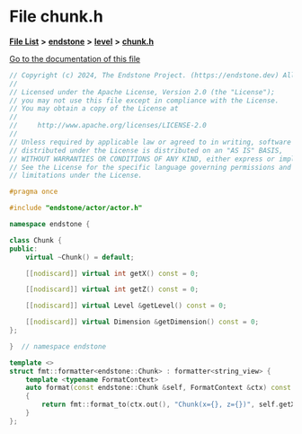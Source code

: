 

# File chunk.h

[**File List**](files.md) **>** [**endstone**](dir_6cf277b678674f97c7a2b6b3b2447b33.md) **>** [**level**](dir_8e239ca1e5fd0d936d66a30330d3a329.md) **>** [**chunk.h**](chunk_8h.md)

[Go to the documentation of this file](chunk_8h.md)


```C++
// Copyright (c) 2024, The Endstone Project. (https://endstone.dev) All Rights Reserved.
//
// Licensed under the Apache License, Version 2.0 (the "License");
// you may not use this file except in compliance with the License.
// You may obtain a copy of the License at
//
//     http://www.apache.org/licenses/LICENSE-2.0
//
// Unless required by applicable law or agreed to in writing, software
// distributed under the License is distributed on an "AS IS" BASIS,
// WITHOUT WARRANTIES OR CONDITIONS OF ANY KIND, either express or implied.
// See the License for the specific language governing permissions and
// limitations under the License.

#pragma once

#include "endstone/actor/actor.h"

namespace endstone {

class Chunk {
public:
    virtual ~Chunk() = default;

    [[nodiscard]] virtual int getX() const = 0;

    [[nodiscard]] virtual int getZ() const = 0;

    [[nodiscard]] virtual Level &getLevel() const = 0;

    [[nodiscard]] virtual Dimension &getDimension() const = 0;
};

}  // namespace endstone

template <>
struct fmt::formatter<endstone::Chunk> : formatter<string_view> {
    template <typename FormatContext>
    auto format(const endstone::Chunk &self, FormatContext &ctx) const -> format_context::iterator
    {
        return fmt::format_to(ctx.out(), "Chunk(x={}, z={})", self.getX(), self.getZ());
    }
};
```


